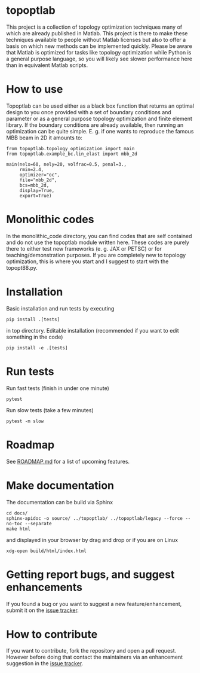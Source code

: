 # topoptlab 

This project is a collection of topology optimization techniques many of which
are already published in Matlab. This project is there to make these techniques
available to people without Matlab licenses but also to offer a basis on which
new methods can be implemented quickly. Please be aware that Matlab is 
optimized for tasks like topology optimization while Python is a general 
purpose language, so you will likely see slower performance here than in 
equivalent Matlab scripts.

# How to use 

Topoptlab can be used either as a black box function that returns an optimal 
design to you once provided with a set of boundary conditions and parameter or 
as a general purpose topology optimization and finite element library. If the 
boundary conditions are already available, then running an optimization can be 
quite simple. E. g. if one wants to reproduce the famous MBB beam in 2D it 
amounts to:

```
from topoptlab.topology_optimization import main
from topoptlab.example_bc.lin_elast import mbb_2d

main(nelx=60, nely=20, volfrac=0.5, penal=3.,
     rmin=2.4, 
     optimizer="oc",
     file="mbb_2d",
     bcs=mbb_2d,
     display=True,
     export=True)
```

# Monolithic codes

In the monolithic_code directory, you can find codes that are self contained 
and do not use the topoptlab module written here. These codes are purely there 
to either test new frameworks (e. g. JAX or PETSC) or for 
teaching/demonstration purposes. If you are completely new to topology 
optimization, this is where you start and I suggest to start with the 
topopt88.py.

# Installation
Basic installation and run tests by executing
```
pip install .[tests]
```
in top directory. Editable installation (recommended if you want to edit 
something in the code) 
```
pip install -e .[tests]
```

# Run tests
Run fast tests (finish in under one minute)
```
pytest
```
Run slow tests (take a few minutes)
```
pytest -m slow
```

# Roadmap

See [ROADMAP.md](./ROADMAP.md) for a list of upcoming features.

# Make documentation

The documentation can be build via Sphinx 

```
cd docs/
sphinx-apidoc -o source/ ../topoptlab/ ../topoptlab/legacy --force --no-toc --separate
make html
```
and displayed in your browser by drag and drop or if you are on Linux
```
xdg-open build/html/index.html
```

# Getting report bugs, and suggest enhancements

If you found a bug or you want to suggest a new feature/enhancement, submit it 
on the [issue tracker](https://github.com/stefanhiemer/topoptlab/).

# How to contribute

If you want to contribute, fork the repository and open a pull request. 
However before doing that contact the maintainers via an enhancement suggestion 
in the [issue tracker](https://github.com/stefanhiemer/topoptlab/).